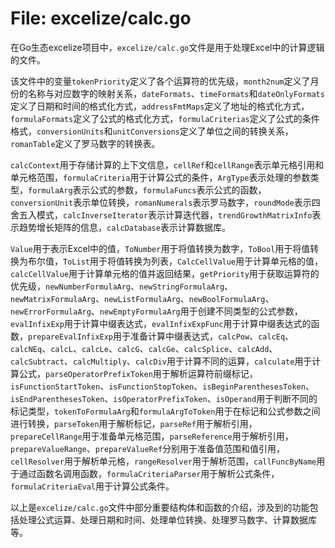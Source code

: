 # File: excelize/calc.go

在Go生态excelize项目中，`excelize/calc.go`文件是用于处理Excel中的计算逻辑的文件。

该文件中的变量`tokenPriority`定义了各个运算符的优先级，`month2num`定义了月份的名称与对应数字的映射关系，`dateFormats`、`timeFormats`和`dateOnlyFormats`定义了日期和时间的格式化方式，`addressFmtMaps`定义了地址的格式化方式，`formulaFormats`定义了公式的格式化方式，`formulaCriterias`定义了公式的条件格式，`conversionUnits`和`unitConversions`定义了单位之间的转换关系，`romanTable`定义了罗马数字的转换表。

`calcContext`用于存储计算的上下文信息，`cellRef`和`cellRange`表示单元格引用和单元格范围，`formulaCriteria`用于计算公式的条件，`ArgType`表示处理的参数类型，`formulaArg`表示公式的参数，`formulaFuncs`表示公式的函数，`conversionUnit`表示单位转换，`romanNumerals`表示罗马数字，`roundMode`表示四舍五入模式，`calcInverseIterator`表示计算迭代器，`trendGrowthMatrixInfo`表示趋势增长矩阵的信息，`calcDatabase`表示计算数据库。

`Value`用于表示Excel中的值，`ToNumber`用于将值转换为数字，`ToBool`用于将值转换为布尔值，`ToList`用于将值转换为列表，`CalcCellValue`用于计算单元格的值，`calcCellValue`用于计算单元格的值并返回结果，`getPriority`用于获取运算符的优先级，`newNumberFormulaArg`、`newStringFormulaArg`、`newMatrixFormulaArg`、`newListFormulaArg`、`newBoolFormulaArg`、`newErrorFormulaArg`、`newEmptyFormulaArg`用于创建不同类型的公式参数，`evalInfixExp`用于计算中缀表达式，`evalInfixExpFunc`用于计算中缀表达式的函数，`prepareEvalInfixExp`用于准备计算中缀表达式，`calcPow`、`calcEq`、`calcNEq`、`calcL`、`calcLe`、`calcG`、`calcGe`、`calcSplice`、`calcAdd`、`calcSubtract`、`calcMultiply`、`calcDiv`用于计算不同的运算，`calculate`用于计算公式，`parseOperatorPrefixToken`用于解析运算符前缀标记，`isFunctionStartToken`、`isFunctionStopToken`、`isBeginParenthesesToken`、`isEndParenthesesToken`、`isOperatorPrefixToken`、`isOperand`用于判断不同的标记类型，`tokenToFormulaArg`和`formulaArgToToken`用于在标记和公式参数之间进行转换，`parseToken`用于解析标记，`parseRef`用于解析引用，`prepareCellRange`用于准备单元格范围，`parseReference`用于解析引用，`prepareValueRange`、`prepareValueRef`分别用于准备值范围和值引用，`cellResolver`用于解析单元格，`rangeResolver`用于解析范围，`callFuncByName`用于通过函数名调用函数，`formulaCriteriaParser`用于解析公式条件，`formulaCriteriaEval`用于计算公式条件。

以上是`excelize/calc.go`文件中部分重要结构体和函数的介绍，涉及到的功能包括处理公式运算、处理日期和时间、处理单位转换、处理罗马数字、计算数据库等。


